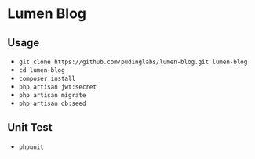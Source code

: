 # Lumen Blog

## Usage

-   `git clone https://github.com/pudinglabs/lumen-blog.git lumen-blog`
-   `cd lumen-blog`
-   `composer install`
-   `php artisan jwt:secret`
-   `php artisan migrate`
-   `php artisan db:seed`

## Unit Test

-   `phpunit`